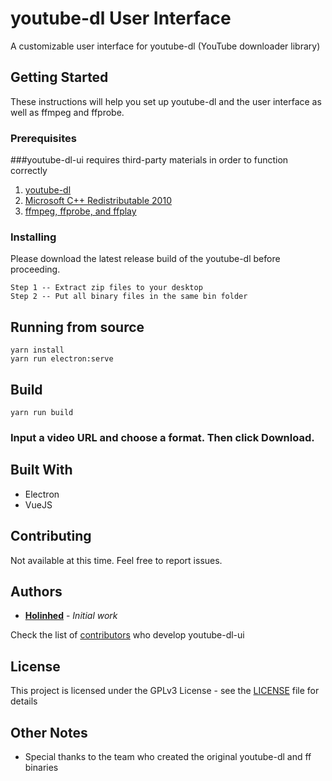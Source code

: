 # youtube-dl User Interface

A customizable user interface for youtube-dl (YouTube downloader library)

## Getting Started

These instructions will help you set up youtube-dl and the user interface as well as ffmpeg and ffprobe.

### Prerequisites

###youtube-dl-ui requires third-party materials in order to function correctly

1. [youtube-dl](https://youtube-dl.org)
2. [Microsoft C++ Redistributable 2010](https://www.microsoft.com/en-US/Download/confirmation.aspx?id=14632)
3. [ffmpeg, ffprobe, and ffplay](https://ffbinaries.com/downloads)


### Installing

Please download the latest release build of the youtube-dl before proceeding.

```
Step 1 -- Extract zip files to your desktop
Step 2 -- Put all binary files in the same bin folder
```

## Running from source
```
yarn install
yarn run electron:serve
```

## Build
```
yarn run build
```

### Input a video URL and choose a format. Then click Download.

## Built With

* Electron
* VueJS

## Contributing

Not available at this time.
Feel free to report issues.

## Authors

* **[Holinhed](https://github.com/Holinhed)** - *Initial work*

Check the list of [contributors](https://github.com/Holinhed-Studio/youtube-dl-ui/graphs/contributors) who develop youtube-dl-ui

## License

This project is licensed under the GPLv3 License - see the [LICENSE](LICENSE) file for details

## Other Notes

* Special thanks to the team who created the original youtube-dl and ff binaries
